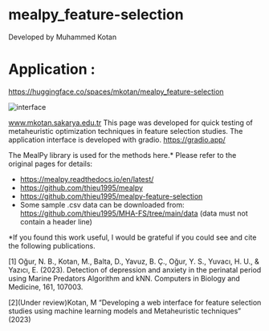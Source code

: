 # mealpy_feature-selection

Developed by Muhammed Kotan

# Application :
https://huggingface.co/spaces/mkotan/mealpy_feature-selection


![interface]()


www.mkotan.sakarya.edu.tr 
This page was developed for quick testing of metaheuristic optimization techniques in feature selection studies. 
The application interface is developed with gradio. https://gradio.app/ 

The MealPy library is used for the methods here.* Please refer to the original pages for details:
* https://mealpy.readthedocs.io/en/latest/ 
* https://github.com/thieu1995/mealpy 
* https://github.com/thieu1995/mealpy-feature-selection 
* Some sample .csv data can be downloaded from: https://github.com/thieu1995/MHA-FS/tree/main/data (data must not contain a header line) 
 
*If you found this work useful, I would be grateful if you could see and cite the following publications.

[1] Oğur, N. B., Kotan, M., Balta, D., Yavuz, B. Ç., Oğur, Y. S., Yuvacı, H. U., & Yazıcı, E. (2023). Detection of depression and anxiety in the perinatal period using Marine Predators Algorithm and kNN. Computers in Biology and Medicine, 161, 107003. 
 
[2](Under review)Kotan, M “Developing a web interface for feature selection studies using machine learning models and Metaheuristic techniques” (2023)

